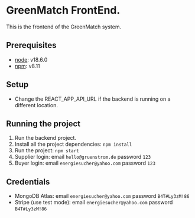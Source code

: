 # GreenMatch FrontEnd.
This is the frontend of the GreenMatch system.

## Prerequisites
- [node](https://nodejs.org/en/): v18.6.0
- [npm](https://www.npmjs.com/): v8.11

## Setup
- Change the REACT_APP_API_URL if the backend is running on a different location.

## Running the project
1. Run the backend project.
2. Install all the project dependencies: ```npm install```
3. Run the project: ```npm start```
4. Supplier login: email ```hello@gruenstrom.de``` password ```123```
5. Buyer login: email ```energiesucher@yahoo.com``` password ```123```

## Credentials
- MongoDB Atlas: email ```energiesucher@yahoo.com``` password ```B4T#Ly3zM!86```
- Stripe (use test mode): email ```energiesucher@yahoo.com``` password ```B4T#Ly3zM!86```


